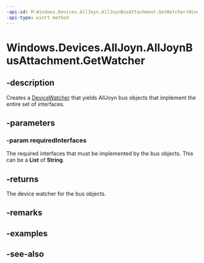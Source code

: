 ```yaml
---
-api-id: M:Windows.Devices.AllJoyn.AllJoynBusAttachment.GetWatcher(Windows.Foundation.Collections.IIterable{System.String})
-api-type: winrt method
---
```


<!-- Method syntax
public Windows.Devices.Enumeration.DeviceWatcher GetWatcher(Windows.Foundation.Collections.IIterable<System.String> requiredInterfaces)
-->

# Windows.Devices.AllJoyn.AllJoynBusAttachment.GetWatcher

## -description
Creates a [DeviceWatcher](../windows.devices.enumeration/devicewatcher.md) that yields AllJoyn bus objects that implement the entire set of interfaces.

## -parameters
### -param requiredInterfaces
The required interfaces that must be implemented by the bus objects. This can be a **List** of **String**.

## -returns
The device watcher for the bus objects.

## -remarks

## -examples

## -see-also
